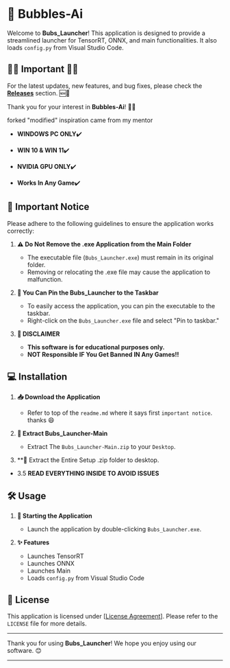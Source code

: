 # 🚀 Bubbles-Ai

Welcome to **Bubs_Launcher**! This application is designed to provide a streamlined launcher for TensorRT, ONNX, and main functionalities. It also loads `config.py` from Visual Studio Code.


## **🚨🚨 Important 🚨🚨**

For the latest updates, new features, and bug fixes, please check the **[Releases](https://github.com/KernFerm/Bubbles-Ai/releases)** section. 🆕🔧

Thank you for your interest in **Bubbles-Ai**! 🙏😊


forked "modified" inspiration came from my mentor

- **WINDOWS PC ONLY**✔️

- **WIN 10 & WIN 11**✔️

- **NVIDIA GPU ONLY**✔️

- **Works In Any Game**✔️


## 📌 Important Notice

Please adhere to the following guidelines to ensure the application works correctly:

1. **⚠️ Do Not Remove the .exe Application from the Main Folder**
   - The executable file (`Bubs_Launcher.exe`) must remain in its original folder.
   - Removing or relocating the .exe file may cause the application to malfunction.

2. **📎 You Can Pin the Bubs_Launcher to the Taskbar**
   - To easily access the application, you can pin the executable to the taskbar.
   - Right-click on the `Bubs_Launcher.exe` file and select "Pin to taskbar."

3. **🚫 DISCLAIMER**
   - **This software is for educational purposes only.**
   - **NOT Responsible IF You Get Banned IN Any Games!!**

## 💻 Installation

1. **📥 Download the Application**
   - Refer to top of the `readme.md` where it says first `important notice`. thanks 😄

2. **📂 Extract Bubs_Launcher-Main**
   - Extract The `Bubs_Launcher-Main.zip` to your `Desktop`.

3. **📂 Extract the Entire Setup .zip folder to desktop.

- 3.5  **READ EVERYTHING INSIDE TO AVOID ISSUES**

## 🛠️ Usage

1. **🔄 Starting the Application**
   - Launch the application by double-clicking `Bubs_Launcher.exe`.

2. **✨ Features**
   - Launches TensorRT
   - Launches ONNX
   - Launches Main
   - Loads `config.py` from Visual Studio Code


## 📜 License

This application is licensed under [[License Agreement](https://github.com/KernFerm/Bubbles-Ai/blob/main/license)]. Please refer to the `LICENSE` file for more details.

---

Thank you for using **Bubs_Launcher**! We hope you enjoy using our software. 😊

---
